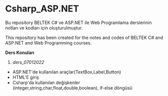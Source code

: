 # Csharp_ASP.NET
Bu repository BELTEK C# ve ASP.NET ile Web Programlama derslerinin notları ve kodları için oluşturulmuştur.

This repository has been created for the notes and codes of BELTEK C# and ASP.NET and Web Programming courses. 

**Ders Konuları**

1. *ders_07012022*

+ ASP.NET'de kullanılan araçlar(TextBox,Label,Button)
+ HTML'E giriş
+ Csharp'da kullanılan değişkenler (integer,string,char,float,double,boolean), if-else döngüsü
